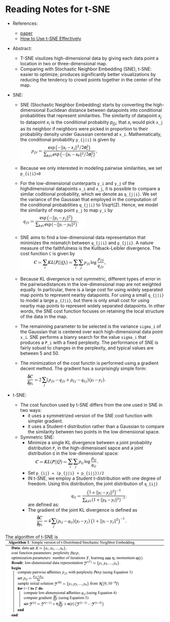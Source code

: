 # Reading Notes for t-SNE

* References:
  * [paper](http://www.jmlr.org/papers/volume9/vandermaaten08a/vandermaaten08a.pdf)
  * [How to Use t-SNE Effectively](https://distill.pub/2016/misread-tsne/)

* Abstract: 
  * T-SNE visulizes high-dimensional data by giving each data point a location in two or three-dimensional map.
  * Comparing with Stochastic Neighbor Embedding (SNE), t-SNE: easier to optimize; produces significantly better visualizations by reducing the tendency to crowd points together in the center of the map.
 
* SNE:
  * SNE (Stochastic Neighbor Embedding) starts by converting the high-dimensional Euclidean distance between datapoints into conditional probabilities that represent similarities. The similarity of datapoint $`x_j`$ to datapoint $`x_i`$ is the conditional probabiity $`p_{j|i}`$, that $`x_i`$ would pick ``x_j`` as its neighbor if neighbors were picked in proportion to their probability density under Gaussian centered at ``x_i``.  Mathematically, the conditional probability ``p_{j|i}`` is given by ![image](../images/tsne_p_j_i.png)
 
  * Because we only interested in modeling pairwise similarities, we set ``p_{i|i}=0``

  * For the low-dimensional cunterparts ``y_i`` and ``y_j`` of the highdimensional datapoints ``x_i`` and ``x_j``, it is possible to compare a similar coditional probability, which we denote as ``q_{j|i}``. We set the variance of the Gaussian that employed in the computation of the conditional probabilities ``q_{j|i}`` to 1/sqrt(2). Hence, we model the similarity of map point ``y_j`` to map ``y_i`` by ![image](../images/tsne_q_j_i.png)

  * SNE aims to find a low-dimensional data representation that minimizes the mismatch between ``q_{j|i}`` and ``p_{j|i}``. A nature measure of the faithfulness is the Kullback-Leibler divergence. The cost function ``C`` is given by ![image](../images/tsne_cost_c.png)

  * Because KL divergence is not symmetric, different types of error in the pairwisedistances in the low-dimensional map are not weighted equally. In particular, there is a large cost for using widely separated map points to represent nearby datapoints. For using a small ``q_{j|i}`` to model a large ``p_{J|i}``, but there is only small cost for using nearby map points to represent widely separated datapoints. In other words, the SNE cost function focuses on retaining the local structure of the data in the map.
  
  * The remainning parameter to be selected is the variance ``sigma_i`` of the Gaussian that is centered over each high-dimensional data point ``x_i``.  SNE performs a bianry search for the value ``sigma_i`` that produces a ``P_i`` with a fixed perplexity.  The performance of SNE is fairly sobust to changes in the perplexity, and typical values are between 5 and 50.

  * The minimization of the cost functin is performed using a gradient decent method. The gradient has a surprisingly simple form: ![image](../images/sne_gradient.png)


* t-SNE:
  * The cost function used by t-SNE differs from the one used in SNE in two ways: 
    - it uses a symmetrized version of the SNE cost function with simpler gradient.
    - it uses a Student-t distribution rather than a Gaussian to compare the similarity between two points in the low dimensional space.
  * Symmetric SNE:
    - Minimize a single KL divergence between a joint probability distribution ``P``, in the high-dimensioanl sapce and a joint distribution ``Q`` in the low-dimensional space: ![image](../images/tsne_cost_kl.png)
    - Set ``p_{ij} = (p_{j|i} + p_{i|j})/2``
    - IN t-SNE, we employ a Student t-distribution with one degree of freedom. Using this distribution, the joint distribution of ``q_{ij}`` are defined as: ![image](../images/tsne_q_i_j_t.png)
    - The gradient of the joint KL divergence is defined as ![image](../images/tsne_gradient_t.png)

The algorithm of t-SNE is ![image](../images/tsne_algorithm.png)


